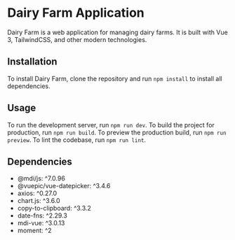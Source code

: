 # Dairy Farm Application

Dairy Farm is a web application for managing dairy farms. It is built with Vue 3, TailwindCSS, and other modern technologies.

## Installation

To install Dairy Farm, clone the repository and run `npm install` to install all dependencies.

## Usage

To run the development server, run `npm run dev`. To build the project for production, run `npm run build`. To preview the production build, run `npm run preview`. To lint the codebase, run `npm run lint`. 

## Dependencies 
- @mdi/js: ^7.0.96 
- @vuepic/vue-datepicker: ^3.4.6 
- axios: ^0.27.0 
- chart.js: ^3.6.0 
- copy-to-clipboard: ^3.3.2 
- date-fns: ^2.29.3 
- mdi-vue: ^3.0.13 
- moment: ^2